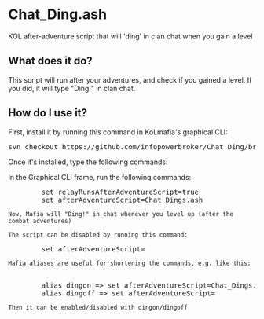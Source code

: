 # Chat_Ding.ash
KOL after-adventure script that will 'ding' in clan chat when you gain a level

What does it do?
----------------
This script will run after your adventures, and check if you gained a level. If you did, it will type "Ding!" in clan chat.

How do I use it?
----------------
First, install it by running this command in KoLmafia's graphical CLI:

<pre>
svn checkout https://github.com/infopowerbroker/Chat_Ding/branches/release/
</pre>

Once it's installed, type the following commands: 

In the Graphical CLI frame, run the following commands:
<pre>
		set relayRunsAfterAdventureScript=true
		set afterAdventureScript=Chat_Dings.ash
</pre>
	Now, Mafia will "Ding!" in chat whenever you level up (after the combat adventures)
	
	The script can be disabled by running this command:
<pre>
		set afterAdventureScript=
</pre>
	Mafia aliases are useful for shortening the commands, e.g. like this:
<pre>	
		alias dingon => set afterAdventureScript=Chat_Dings.ash
		alias dingoff => set afterAdventureScript=
</pre>	
	Then it can be enabled/disabled with dingon/dingoff
